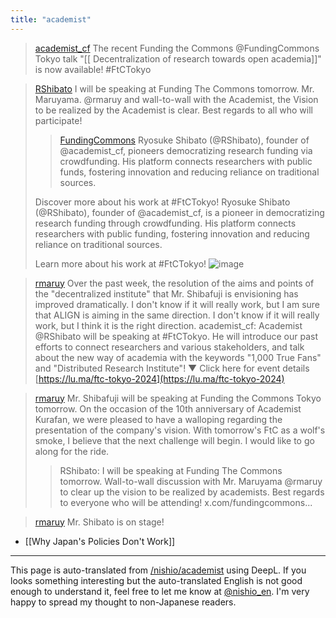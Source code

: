 ```yaml
---
title: "academist"
---
```


> [academist_cf](https://x.com/academist_cf/status/1817700222644146222) The recent Funding the Commons @FundingCommons Tokyo talk "[[ Decentralization of research towards open academia]]" is now available! #FtCTokyo





> [RShibato](https://x.com/RShibato/status/1808600933489856830) I will be speaking at Funding The Commons tomorrow. Mr. Maruyama.
>  @rmaruy
>  and wall-to-wall with the Academist, the Vision to be realized by the Academist is clear. Best regards to all who will participate!
>  >[FundingCommons](https://x.com/FundingCommons/status/1808600933489856830) Ryosuke Shibato (@RShibato), founder of @academist_cf, pioneers democratizing research funding via crowdfunding. His platform connects researchers with public funds, fostering innovation and reducing reliance on traditional sources.
>
>  Discover more about his work at #FtCTokyo!
>  Ryosuke Shibato (@RShibato), founder of @academist_cf, is a pioneer in democratizing research funding through crowdfunding. His platform connects researchers with public funding, fostering innovation and reducing reliance on traditional sources.
>
>  Learn more about his work at #FtCTokyo!
>  ![image](https://pbs.twimg.com/media/GRlt8TkXgAAW8eX?format=jpg&name=medium#.png)


> [rmaruy](https://x.com/rmaruy/status/1814139361719636152) Over the past week, the resolution of the aims and points of the "decentralized institute" that Mr. Shibafuji is envisioning has improved dramatically. I don't know if it will really work, but I am sure that ALIGN is aiming in the same direction. I don't know if it will really work, but I think it is the right direction.
> academist_cf: Academist @RShibato will be speaking at #FtCTokyo. He will introduce our past efforts to connect researchers and various stakeholders, and talk about the new way of academia with the keywords "1,000 True Fans" and "Distributed Research Institute"!
>  ▼ Click here for event details
>  [https://lu.ma/ftc-tokyo-2024](https://lu.ma/ftc-tokyo-2024)


> [rmaruy](https://x.com/rmaruy/status/1815741578037870923) Mr. Shibafuji will be speaking at Funding the Commons Tokyo tomorrow. On the occasion of the 10th anniversary of Academist Kurafan, we were pleased to have a walloping regarding the presentation of the company's vision. With tomorrow's FtC as a wolf's smoke, I believe that the next challenge will begin. I would like to go along for the ride.
>  >RShibato: I will be speaking at Funding The Commons tomorrow. Wall-to-wall discussion with Mr. Maruyama @rmaruy to clear up the vision to be realized by academists. Best regards to everyone who will be attending! x.com/fundingcommons...


> [rmaruy](https://x.com/rmaruy/status/1816002324126642356) Mr. Shibato is on stage!

- [[Why Japan's Policies Don't Work]]

---
This page is auto-translated from [/nishio/academist](https://scrapbox.io/nishio/academist) using DeepL. If you looks something interesting but the auto-translated English is not good enough to understand it, feel free to let me know at [@nishio_en](https://twitter.com/nishio_en). I'm very happy to spread my thought to non-Japanese readers.